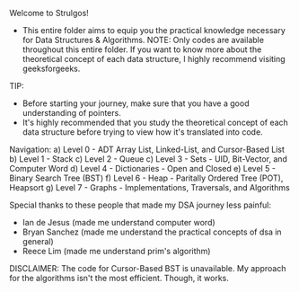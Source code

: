 Welcome to Strulgos!   
-   This entire folder aims to equip you the practical knowledge necessary for Data Structures & Algorithms.
NOTE: Only codes are available throughout this entire folder. If you want to know more about the theoretical concept of each data structure, I highly recommend visiting geeksforgeeks.

TIP:
*   Before starting your journey, make sure that you have a good understanding of pointers.
*   It's highly recommended that you study the theoretical concept of each data structure before trying to view how it's translated into code.


Navigation:
a)  Level 0 - ADT Array List, Linked-List, and Cursor-Based List
b)  Level 1 - Stack
c)  Level 2 - Queue
c)  Level 3 - Sets - UID, Bit-Vector, and Computer Word
d)  Level 4 - Dictionaries - Open and Closed
e)  Level 5 - Binary Search Tree (BST)
f)  Level 6 - Heap - Paritally Ordered Tree (POT), Heapsort
g)  Level 7 - Graphs - Implementations, Traversals, and Algorithms


Special thanks to these people that made my DSA journey less painful:
- Ian de Jesus  (made me understand computer word)
- Bryan Sanchez (made me understand the practical concepts of dsa in general)
- Reece Lim (made me understand prim's algorithm)



DISCLAIMER: The code for Cursor-Based BST is unavailable.
            My approach for the algorithms isn't the most efficient. Though, it works.
